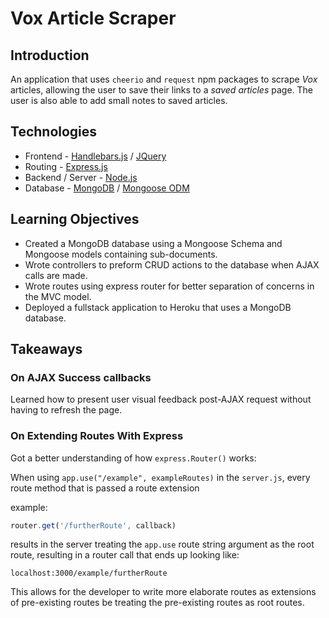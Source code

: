 # Vox Article Scraper

## Introduction

An application that uses `cheerio` and `request` npm packages to scrape _Vox_
articles, allowing the user to save their links to a _saved articles_ page. The user
is also able to add small notes to saved articles.

## Technologies
- Frontend - [Handlebars.js](http://handlebarsjs.com/ "Handlebars Docs") / [JQuery](https://jquery.com/ "JQuery Docs")
- Routing - [Express.js](https://expressjs.com/ "Express Docs")
- Backend / Server - [Node.js](https://nodejs.org/en/ "Node Docs")
- Database - [MongoDB](https://docs.mongodb.com/?_ga=2.152938301.520094384.1509412873-1028875969.1505257226 "MongoDB Docs") / [Mongoose ODM](http://mongoosejs.com/docs/ "Mongoose Docs")

## Learning Objectives

- Created a MongoDB database using a Mongoose Schema and Mongoose models containing sub-documents.
- Wrote controllers to preform CRUD actions to the database when AJAX calls are made.
- Wrote routes using express router for better separation of concerns in the MVC model.
- Deployed a fullstack application to Heroku that uses a MongoDB database.

## Takeaways

### On AJAX Success callbacks
Learned how to present user visual feedback post-AJAX request without having to refresh the page.

### On Extending Routes With Express
Got a better understanding of how `express.Router()` works:

When using `app.use("/example", exampleRoutes)`
in the `server.js`, every route method that is passed a route extension

example: <br>
```javascript
router.get('/furtherRoute', callback)
```

results in the server treating the `app.use` route string argument as the root route, resulting in a router call that ends up looking like:

`localhost:3000/example/furtherRoute`

This allows for the developer to write more elaborate routes as extensions of pre-existing routes be treating the pre-existing routes as root routes.
